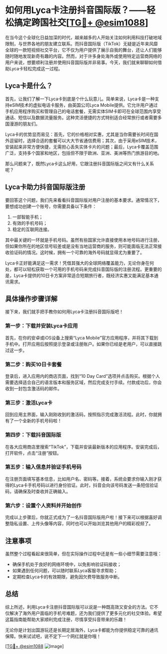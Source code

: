 # 如何用Lyca卡注册抖音国际版？——轻松搞定跨国社交[[TG💪+ @esim1088](https://t.me/s/esim1088)]

在当今这个全球化日益加深的时代，越来越多的人开始关注如何利用科技打破地域限制，与世界各地的朋友建立联系。而抖音国际版（TikTok）无疑是近年来风靡全球的一款短视频社交平台，它不仅为用户提供了展示自我的舞台，还让人们能够随时随地发现新奇有趣的内容。然而，对于许多身处海外或使用特定运营商网络的用户来说，想要顺利注册并使用抖音国际版并非易事。今天，我们就来聊聊如何借助Lyca卡轻松完成这一过程。

## Lyca卡是什么？

首先，让我们了解一下Lyca卡到底是个什么玩意儿。简单来说，Lyca卡是一种支持eSIM技术的虚拟电话卡服务，由英国公司Lyca Mobile提供。它允许用户通过手机应用程序购买和管理自己的电话套餐，无需实体SIM卡即可在全球范围内享受通话、短信以及数据流量服务。这种灵活便捷的方式特别适合经常旅行或者需要多国漫游的朋友们。

Lyca卡的优势显而易见：首先，它的价格相对实惠，尤其是当你需要长时间在国外逗留时，选择合适的套餐可以大大节省通信费用；其次，由于采用eSIM技术，安装起来非常方便快捷，无需担心丢失实体卡片的问题；最后，Lyca卡覆盖范围广泛，支持多个国家和地区，包括但不限于欧洲、亚洲、美洲等热门旅游目的地。

那么问题来了，既然Lyca卡这么好用，它跟注册抖音国际版之间又有什么关系呢？

## Lyca卡助力抖音国际版注册

要回答这个问题，我们先来看看抖音国际版对用户注册的基本要求。通常情况下，要想成功创建一个账号，你需要具备以下条件：
1. 一部智能手机；
2. 有效的手机号码；
3. 稳定的互联网连接。

其中最关键的一环就是手机号码。虽然有些国家允许直接使用本地号码进行注册，但如果你所在的地区信号较差或是没有当地运营商的服务，则可能面临无法正常接收验证码的情况。这时候，拥有一个可靠的海外号码就显得尤为重要了。

Lyca卡正好能满足这一需求！凭借其强大的全球网络覆盖能力，无论你身在何处，都可以轻松获取一个可用的手机号码来完成抖音国际版的注册流程。更重要的是，Lyca卡提供的10日卡方案非常适合短期旅行者，既经济实惠又能满足基本通讯需求。

## 具体操作步骤详解

接下来，我们就手把手教你如何用Lyca卡注册抖音国际版吧！

### 第一步：下载并安装Lyca卡应用

首先，在你的安卓或iOS设备上搜索“Lyca Mobile”官方应用程序，并将其下载到手机中。打开应用后按照提示登录或注册账户。如果你已经是老用户，可以直接跳过这一步。

### 第二步：购买10日卡套餐

登录后，进入应用内的商店页面，找到“10 Day Card”选项并点击购买。根据个人需要选择适合自己的语言版本和服务区域，然后完成支付手续。付款成功后，你会收到一封包含激活码的邮件。

### 第三步：激活Lyca卡

回到应用主界面，输入刚刚收到的激活码，按照指示完成激活流程。此时，你就拥有了一个全新的手机号码啦！

### 第四步：下载抖音国际版

在各大应用商店里搜索“TikTok”，下载并安装最新版本的应用程序。安装完成后，打开软件，点击“注册”按钮。

### 第五步：输入信息并验证手机号码

在注册页面填写基本信息，比如用户名、密码等。接着，系统会要求你输入刚才获得的Lyca卡手机号码以进行身份验证。此时，抖音会向该号码发送一条短信验证码，请确保及时查收并正确输入。

### 第六步：设置个人资料并开始创作

完成以上步骤后，你就正式成为了一名抖音国际版用户啦！接下来可以根据喜好调整隐私设置、上传头像等内容，同时也可以开始浏览其他用户的精彩视频了。

## 注意事项

虽然整个过程看起来很简单，但在实际操作过程中还是有一些小细节需要注意哦：
- 确保手机处于良好的网络环境中，以免影响验证码接收；
- 如果遇到任何问题，可以随时联系Lyca客服寻求帮助；
- 定期检查Lyca卡的有效期限，避免因欠费导致服务中断。

## 总结

综上所述，利用Lyca卡注册抖音国际版可以说是一种既高效又安全的方法。它不仅解决了海外用户面临的手机号难题，还为我们提供了更多元化的社交体验。希望这篇指南能帮助大家顺利完成注册，尽情享受抖音带来的乐趣！

无论你是计划出国游玩还是长期定居海外，Lyca卡都能为你提供稳定可靠的通讯保障。快来试试吧，说不定下一个网红就是你哦！

[[TG💪+ @esim1088](https://t.me/s/esim1088) ![Image](https://i.postimg.cc/4NQfJmqS/Snipaste-2025-05-13-00-14-12.png)]